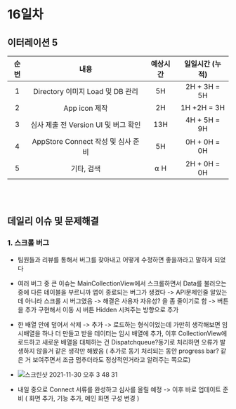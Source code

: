 # 16일차
## 이터레이션 5
|순번|내용|예상시간|일일시간 (누적)
|:---:|:-----:|:-------:|:-------:
|1|Directory 이미지 Load 및 DB 관리| 5H | 2H + 3H = 5H
|2|App icon 제작| 2H | 1H +2H = 3H
|3|심사 제출 전 Version UI 및 버그 확인| 13H | 4H + 5H = 9H
|4|AppStore Connect 작성 및 심사 준비| 5H | 0H + 0H = 0H
|5|기타, 검색| ⍺ H | 2H + 0H = 0H


</br></br>
## 데일리 이슈 및 문제해결
### 1. 스크롤 버그
  - 팀원들과 리뷰를 통해서 버그를 찾아내고 어떻게 수정하면 좋을까라고 말하게 되었다
  - 여러 버그 중 큰 이슈는 MainCollectionView에서 스크롤하면서 Data를 불러오는 중에 다른 테이블을 부르니까 앱이 종료되는 버그가 생겼다 -> API문제인줄 알았는데 아니라 스크롤 시 버그였음 -> 해결은 사용자 자유성? 을 좀 줄이기로 함 -> 버튼을 추가 구현해서 이동 시 버튼 Hidden 시켜주는 방향으로 추가
  - 한 배열 안에 덮어서 삭제 -> 추가 -> 로드하는 형식이었는데 가만히 생각해보면 임시배열을 하나 더 만들고 받을 데이터는 임시 배열에 추가, 이후 CollectionView에 로드하고 새로운 배열을 대체하는 건 Dispatchqueue?동기로 처리하면 오류가 발생하지 않을거 같은 생각만 해봤음 ( 추가로 동기 처리되는 동안 progress bar? 같은 거 보여주면서 조금 멈추더라도 정상적인거라고 알려주는 쪽으로)  
  - ![스크린샷 2021-11-30 오후 3 48 31](https://user-images.githubusercontent.com/80211277/144233675-377cac1a-56bb-41ad-8329-188e05993ea4.png)

  - 내일 중으로 Connect 서류를 완성하고 심사를 올릴 예정 -> 이후 바로 업데이트 준비 ( 화면 추가, 기능 추가, 메인 화면 구성 변경 )
